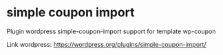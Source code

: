 # simple coupon import
Plugin wordpress simple-coupon-import support for template wp-coupon


Link wordpress: https://wordpress.org/plugins/simple-coupon-import/
